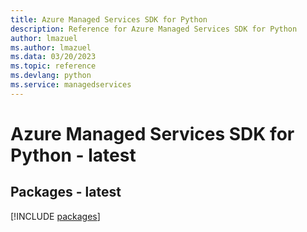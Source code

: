 ```yaml
---
title: Azure Managed Services SDK for Python
description: Reference for Azure Managed Services SDK for Python
author: lmazuel
ms.author: lmazuel
ms.data: 03/20/2023
ms.topic: reference
ms.devlang: python
ms.service: managedservices
---
```

# Azure Managed Services SDK for Python - latest
## Packages - latest
[!INCLUDE [packages](managed-services-index.md)]